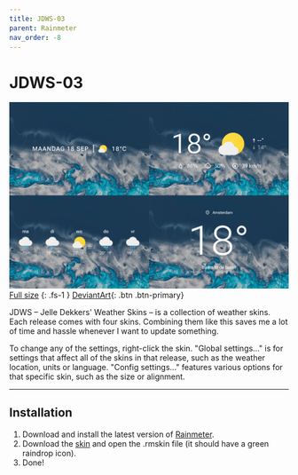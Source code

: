 ```yaml
---
title: JDWS-03
parent: Rainmeter
nav_order: -8
---
```


# JDWS-03

![](header_1500px.jpg)
[Full size](header.jpg)
{: .fs-1 }
[DeviantArt](https://www.deviantart.com/adriaanjelle/art/JDWS-03-Updated-2024-06-17-983916190){: .btn .btn-primary}

JDWS – Jelle Dekkers' Weather Skins – is a collection of weather skins. Each release comes with four skins. Combining them like this saves me a lot of time and hassle whenever I want to update something.

To change any of the settings, right-click the skin. "Global settings..." is for settings that affect all of the skins in that release, such as the weather location, units or language. "Config settings..." features various options for that specific skin, such as the size or alignment.

----

## Installation

1. Download and install the latest version of [Rainmeter](https://www.rainmeter.net/).  
2. Download the [skin](https://github.com/adriaanjelle/JDWS-03/releases/latest) and open the .rmskin file (it should have a green raindrop icon).  
3. Done!
